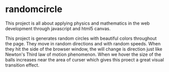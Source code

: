 # randomcircle

This project is all about applying physics and mathematics in the web development through javascript and html5 canvas.

This project is generates random circles with beautiful colors throughout the page. They move in random directions and with random speeds.
When they hit the side of the browser window, the will change is direction just like Newton's Third law of motion phenomenon.
When we hover the size of the balls increases near the area of curser which gives this proect a great visual transition effect.
